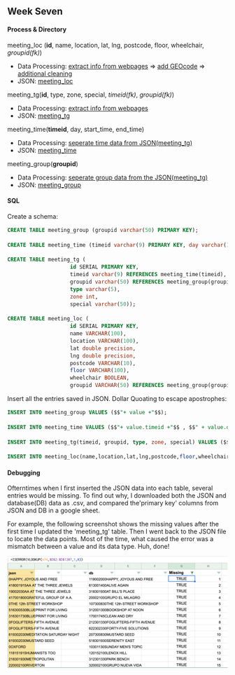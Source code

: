 ## Week Seven

#### Process & Directory

meeting_loc (**id**, name, location, lat, lng, postcode,  floor, wheelchair, *groupid(fk)*)

* Data Processing: [extract info from webpages](https://github.com/JessieJessJe/dataStructures/blob/master/week07/getLocation.js) => [add GEOcode](https://github.com/JessieJessJe/dataStructures/blob/master/week07/getGEO.js) => [additional cleaning](https://github.com/JessieJessJe/dataStructures/blob/master/week07/clean.js)
* JSON: [meeting_loc](https://github.com/JessieJessJe/dataStructures/blob/master/week07/dataClean/locationFinal.json)

meeting_tg(**id**, type, zone, special, *timeid(fk)*, *groupid(fk)*)

* Data Processing: [extract info from webpages](https://github.com/JessieJessJe/dataStructures/blob/master/week07/getTime.js)
* JSON: [meeting_tg](https://github.com/JessieJessJe/dataStructures/blob/master/week07/dataClean/timeAll.json)

meeting_time(**timeid**, day, start_time, end_time)

* Data Processing: [seperate time data from JSON(meeting_tg)](https://github.com/JessieJessJe/dataStructures/blob/master/week07/getParts.js) 
* JSON: [meeting_time](https://github.com/JessieJessJe/dataStructures/blob/master/week07/dataClean/timeTable.json)

meeting_group(**groupid**)

* Data Processing: [seperate group data from the JSON(meeting_tg)](https://github.com/JessieJessJe/dataStructures/blob/master/week07/getParts.js) 
* JSON: [meeting_group](https://github.com/JessieJessJe/dataStructures/blob/master/week07/dataClean/groupTable.json)

#### SQL

Create a schema:

````sql
CREATE TABLE meeting_group (groupid varchar(50) PRIMARY KEY);

CREATE TABLE meeting_time (timeid varchar(9) PRIMARY KEY, day varchar(10), start_time varchar(10), end_time varchar(10));

CREATE TABLE meeting_tg ( 
                    id SERIAL PRIMARY KEY, 
                    timeid varchar(9) REFERENCES meeting_time(timeid), 
                    groupid varchar(50) REFERENCES meeting_group(groupid), 
                    type varchar(5), 
                    zone int,
                    special varchar(50));
                    
CREATE TABLE meeting_loc ( 
                    id SERIAL PRIMARY KEY,
                    name VARCHAR(100),
                    location VARCHAR(100),
                    lat double precision,
                    lng double precision,
                    postcode VARCHAR(10),
                    floor VARCHAR(100),
                    wheelchair BOOLEAN,
                    groupid VARCHAR(50) REFERENCES meeting_group(groupid));
````

Insert all the entries saved in JSON. Dollar Quoating to escape apostrophes:

````sql
INSERT INTO meeting_group VALUES ($$"+ value +"$$);

INSERT INTO meeting_time VALUES ($$"+ value.timeid +"$$ , $$" + value.day + "$$ , $$"+ value.start + "$$ , $$" + value.end + "$$ );

INSERT INTO meeting_tg(timeid, groupid, type, zone, special) VALUES ($$"+ value.timeid +"$$ , $$" + value.group + "$$ , $$"+ value.type + "$$ , $$" + value.zone + "$$, $$" + value.special +"$$ );

INSERT INTO meeting_loc(name,location,lat,lng,postcode,floor,wheelchair,groupid) VALUES ($$"+ value.name +"$$ , $$" + value.location + "$$ , $$"+ value.lat + "$$ , $$" + value.lng + "$$ , $$"+ value.postcode + "$$ , $$" + value.floor + "$$, $$" + value.wheelChair +"$$, $$" + value.group +"$$ );
````
#### Debugging

Ofterntimes when I first inserted the JSON data into each table, several entries would be missing. To find out why, I downloaded both the JSON and database(DB) data as .csv, and compared the'primary key' columns from JSON and DB in a google sheet. 

For example, the following screenshot shows the missing values after the first time I updated the 'meeting_tg' table. Then I went back to the JSON file to locate the data points. Most of the time, what caused the error was a mismatch between a value and its data type. Huh, done! 

![debug](https://github.com/JessieJessJe/dataStructures/blob/master/week07/debug.png)
